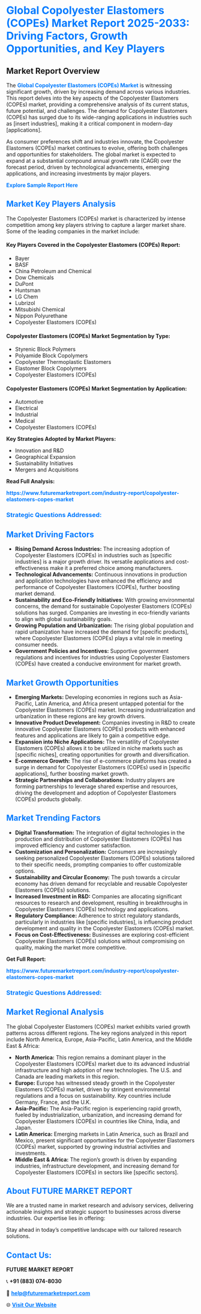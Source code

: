 <h1 style="color: #007BFF;">Global Copolyester Elastomers (COPEs) Market Report 2025-2033: Driving Factors, Growth Opportunities, and Key Players</h1>

<section id="overview">
<h2>Market Report Overview</h2>
<p>The <a href="https://www.futuremarketreport.com/industry-report/copolyester-elastomers-copes-market" style="color: #007BFF; text-decoration: none;"><strong>Global Copolyester Elastomers (COPEs) Market</strong></a> is witnessing significant growth, driven by increasing demand across various industries. This report delves into the key aspects of the Copolyester Elastomers (COPEs) market, providing a comprehensive analysis of its current status, future potential, and challenges. The demand for Copolyester Elastomers (COPEs) has surged due to its wide-ranging applications in industries such as [insert industries], making it a critical component in modern-day [applications].</p>
<p>As consumer preferences shift and industries innovate, the Copolyester Elastomers (COPEs) market continues to evolve, offering both challenges and opportunities for stakeholders. The global market is expected to expand at a substantial compound annual growth rate (CAGR) over the forecast period, driven by technological advancements, emerging applications, and increasing investments by major players.</p>
</section>

<section id="overview">
<p><a href="https://www.futuremarketreport.com/request-sample/reportId=100629" style="color: #007BFF; text-decoration: none;"><strong>Explore Sample Report Here</strong></a></p>
</section>

<section id="key-players">
<h2 style="color: #007BFF;">Market Key Players Analysis</h2>
<p>The Copolyester Elastomers (COPEs) market is characterized by intense competition among key players striving to capture a larger market share. Some of the leading companies in the market include:</p>
<h4>Key Players Covered in the Copolyester Elastomers (COPEs) Report:</h4>
<ul><li>Bayer</li><li>BASF</li><li>China Petroleum and Chemical</li><li>Dow Chemicals</li><li>DuPont</li><li>Huntsman</li><li>LG Chem</li><li>Lubrizol</li><li>Mitsubishi Chemical</li><li>Nippon Polyurethane</li><li>Copolyester Elastomers (COPEs)</li></ul>
<h4>Copolyester Elastomers (COPEs) Market Segmentation by Type:</h4>
<ul><li>Styrenic Block Polymers</li><li>Polyamide Block Copolymers</li><li>Copolyester Thermoplastic Elastomers</li><li>Elastomer Block Copolymers</li><li>Copolyester Elastomers (COPEs)</li></ul>

<h4>Copolyester Elastomers (COPEs) Market Segmentation by Application:</h4>
<ul><li>Automotive</li><li>Electrical</li><li>Industrial</li><li>Medical</li><li>Copolyester Elastomers (COPEs)</li></ul>
<p><strong>Key Strategies Adopted by Market Players:</strong></p>
<ul>
<li>Innovation and R&D</li>
<li>Geographical Expansion</li>
<li>Sustainability Initiatives</li>
<li>Mergers and Acquisitions</li>
</ul>
</section>

<section>
<p><strong>Read Full Analysis: </strong></p><a href="https://www.futuremarketreport.com/industry-report/copolyester-elastomers-copes-market" style="color: #007BFF; text-decoration: none;"><strong>https://www.futuremarketreport.com/industry-report/copolyester-elastomers-copes-market</strong></a>
<h3 style="color: #007BFF;">Strategic Questions Addressed:</h3>
</section>

<section id="driving-factors">
<h2 style="color: #007BFF;">Market Driving Factors</h2>
<ul>
<li><strong>Rising Demand Across Industries:</strong> The increasing adoption of Copolyester Elastomers (COPEs) in industries such as [specific industries] is a major growth driver. Its versatile applications and cost-effectiveness make it a preferred choice among manufacturers.</li>
<li><strong>Technological Advancements:</strong> Continuous innovations in production and application technologies have enhanced the efficiency and performance of Copolyester Elastomers (COPEs), further boosting market demand.</li>
<li><strong>Sustainability and Eco-Friendly Initiatives:</strong> With growing environmental concerns, the demand for sustainable Copolyester Elastomers (COPEs) solutions has surged. Companies are investing in eco-friendly variants to align with global sustainability goals.</li>
<li><strong>Growing Population and Urbanization:</strong> The rising global population and rapid urbanization have increased the demand for [specific products], where Copolyester Elastomers (COPEs) plays a vital role in meeting consumer needs.</li>
<li><strong>Government Policies and Incentives:</strong> Supportive government regulations and incentives for industries using Copolyester Elastomers (COPEs) have created a conducive environment for market growth.</li>
</ul>
</section>

<section id="growth-opportunities">
<h2 style="color: #007BFF;">Market Growth Opportunities</h2>
<ul>
<li><strong>Emerging Markets:</strong> Developing economies in regions such as Asia-Pacific, Latin America, and Africa present untapped potential for the Copolyester Elastomers (COPEs) market. Increasing industrialization and urbanization in these regions are key growth drivers.</li>
<li><strong>Innovative Product Development:</strong> Companies investing in R&D to create innovative Copolyester Elastomers (COPEs) products with enhanced features and applications are likely to gain a competitive edge.</li>
<li><strong>Expansion into Niche Applications:</strong> The versatility of Copolyester Elastomers (COPEs) allows it to be utilized in niche markets such as [specific niches], creating opportunities for growth and diversification.</li>
<li><strong>E-commerce Growth:</strong> The rise of e-commerce platforms has created a surge in demand for Copolyester Elastomers (COPEs) used in [specific applications], further boosting market growth.</li>
<li><strong>Strategic Partnerships and Collaborations:</strong> Industry players are forming partnerships to leverage shared expertise and resources, driving the development and adoption of Copolyester Elastomers (COPEs) products globally.</li>
</ul>
</section>

<section id="trending-factors">
<h2 style="color: #007BFF;">Market Trending Factors</h2>
<ul>
<li><strong>Digital Transformation:</strong> The integration of digital technologies in the production and distribution of Copolyester Elastomers (COPEs) has improved efficiency and customer satisfaction.</li>
<li><strong>Customization and Personalization:</strong> Consumers are increasingly seeking personalized Copolyester Elastomers (COPEs) solutions tailored to their specific needs, prompting companies to offer customizable options.</li>
<li><strong>Sustainability and Circular Economy:</strong> The push towards a circular economy has driven demand for recyclable and reusable Copolyester Elastomers (COPEs) solutions.</li>
<li><strong>Increased Investment in R&D:</strong> Companies are allocating significant resources to research and development, resulting in breakthroughs in Copolyester Elastomers (COPEs) technology and applications.</li>
<li><strong>Regulatory Compliance:</strong> Adherence to strict regulatory standards, particularly in industries like [specific industries], is influencing product development and quality in the Copolyester Elastomers (COPEs) market.</li>
<li><strong>Focus on Cost-Effectiveness:</strong> Businesses are exploring cost-efficient Copolyester Elastomers (COPEs) solutions without compromising on quality, making the market more competitive.</li>
</ul>
</section>

<section>
<p><strong>Get Full Report: </strong></p><a href="https://www.futuremarketreport.com/industry-report/copolyester-elastomers-copes-market" style="color: #007BFF; text-decoration: none;"><strong>https://www.futuremarketreport.com/industry-report/copolyester-elastomers-copes-market</strong></a>
<h3 style="color: #007BFF;">Strategic Questions Addressed:</h3>
</section>


<section id="regional-analysis">
<h2 style="color: #007BFF;">Market Regional Analysis</h2>
<p>The global Copolyester Elastomers (COPEs) market exhibits varied growth patterns across different regions. The key regions analyzed in this report include North America, Europe, Asia-Pacific, Latin America, and the Middle East & Africa:</p>
<ul>
<li><strong>North America:</strong> This region remains a dominant player in the Copolyester Elastomers (COPEs) market due to its advanced industrial infrastructure and high adoption of new technologies. The U.S. and Canada are leading markets in this region.</li>
<li><strong>Europe:</strong> Europe has witnessed steady growth in the Copolyester Elastomers (COPEs) market, driven by stringent environmental regulations and a focus on sustainability. Key countries include Germany, France, and the U.K.</li>
<li><strong>Asia-Pacific:</strong> The Asia-Pacific region is experiencing rapid growth, fueled by industrialization, urbanization, and increasing demand for Copolyester Elastomers (COPEs) in countries like China, India, and Japan.</li>
<li><strong>Latin America:</strong> Emerging markets in Latin America, such as Brazil and Mexico, present significant opportunities for the Copolyester Elastomers (COPEs) market, supported by growing industrial activities and investments.</li>
<li><strong>Middle East & Africa:</strong> The region’s growth is driven by expanding industries, infrastructure development, and increasing demand for Copolyester Elastomers (COPEs) in sectors like [specific sectors].</li>
</ul>
</section>

<footer>
<h2 style="color: #007BFF;">About FUTURE MARKET REPORT</h2>
<p>We are a trusted name in market research and advisory services, delivering actionable insights and strategic support to businesses across diverse industries. Our expertise lies in offering:</p>

<p>Stay ahead in today’s competitive landscape with our tailored research solutions.</p>

<h2 style="color: #007BFF;">Contact Us:</h2>
<p><strong>FUTURE MARKET REPORT</strong></p>
<p>📞 <strong>+91 (883) 074-8030</strong></p>
<p>📧 <strong><a href="mailto:help@futuremarketreport.com" style="color: #007BFF;">help@futuremarketreport.com</a></strong></p>
<p>🌐 <strong><a href="https://www.futuremarketreport.com/" style="color: #007BFF;">Visit Our Website</a></strong></p>
</footer>